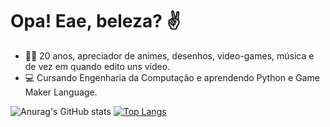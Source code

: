 # Opa! Eae, beleza? ✌

- 👨‍💻 20 anos, apreciador de animes, desenhos, video-games, música e de vez em quando edito uns vídeo.
- 💻 Cursando Engenharia da Computação e aprendendo Python e Game Maker Language.

![Anurag's GitHub stats](https://github-readme-stats.vercel.app/api?username=paulo-voice&show_icons=true&theme=radical) [![Top Langs](https://github-readme-stats.vercel.app/api/top-langs/?username=paulo-voice&layout=donut&theme=radical)](https://github.com/anuraghazra/github-readme-stats)




<!--
**paulo-voice/paulo-voice** is a ✨ _special_ ✨ repository because its `README.md` (this file) appears on your GitHub profile.

Here are some ideas to get you started:

- 🔭 I’m currently working on ...
- 🌱 I’m currently learning ...
- 👯 I’m looking to collaborate on ...
- 🤔 I’m looking for help with ...
- 💬 Ask me about ...
- 📫 How to reach me: ...
- 😄 Pronouns: ...
- ⚡ Fun fact: ...
-->
